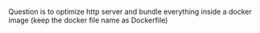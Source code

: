 Question is to optimize http server and bundle everything inside a docker image (keep the docker file name as Dockerfile)
